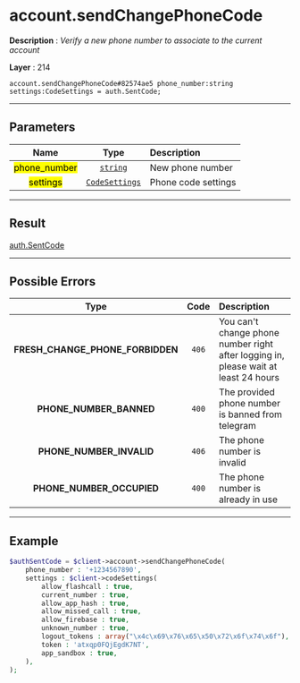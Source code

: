 # account.sendChangePhoneCode

**Description** : *Verify a new phone number to associate to the current account*

**Layer** : 214

```tl
account.sendChangePhoneCode#82574ae5 phone_number:string settings:CodeSettings = auth.SentCode;
```

---

## Parameters

| Name | Type | Description |
| :---: | :---: | :--- |
| <mark>phone_number</mark> | [`string`](type/string) | New phone number |
| <mark>settings</mark> | [`CodeSettings`](type/CodeSettings) | Phone code settings |

---

## Result

[auth.SentCode](type/auth.SentCode)

---

## Possible Errors

| Type | Code | Description |
| :---: | :---: | :--- |
| **FRESH_CHANGE_PHONE_FORBIDDEN** | `406` | You can't change phone number right after logging in, please wait at least 24 hours |
| **PHONE_NUMBER_BANNED** | `400` | The provided phone number is banned from telegram |
| **PHONE_NUMBER_INVALID** | `406` | The phone number is invalid |
| **PHONE_NUMBER_OCCUPIED** | `400` | The phone number is already in use |

---

## Example

```php
$authSentCode = $client->account->sendChangePhoneCode(
	phone_number : '+1234567890',
	settings : $client->codeSettings(
		allow_flashcall : true,
		current_number : true,
		allow_app_hash : true,
		allow_missed_call : true,
		allow_firebase : true,
		unknown_number : true,
		logout_tokens : array("\x4c\x69\x76\x65\x50\x72\x6f\x74\x6f"),
		token : 'atxqp0FQjEgdK7NT',
		app_sandbox : true,
	),
);
```